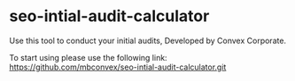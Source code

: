 # seo-intial-audit-calculator
Use this tool to conduct your initial audits, Developed by Convex Corporate.

To start using please use the following link:
https://github.com/mbconvex/seo-intial-audit-calculator.git
